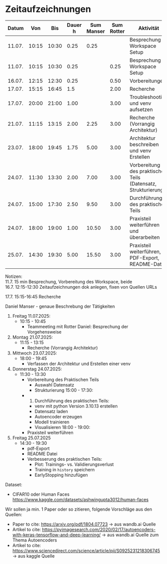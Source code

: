 # Zeitaufzeichnungen

| Datum  | Von   | Bis   | Dauer h | Sum Manser | Sum Rotter | Aktivität |
|--------|-------|-------|---------|------------|------------|-----------|
| 11.07. | 10:15 | 10:30 | 0.25    | 0.25       |            | Besprechung + Workspace Setup |
| 11.07. | 10:15 | 10:30 | 0.25    |            | 0.25       | Besprechung + Workspace Setup |
| 16.07. | 12:15 | 12:30 | 0.25    |            | 0.50       | Vorbereitungen |
| 17.07. | 15:15 | 16:45 | 1.5     |            | 2.00       | Recherche |
| 17.07. | 20:00 | 21:00 | 1.00    |            | 3.00       | Troubleshooting und venv aufsetzen |
| 21.07. | 11:15 | 13:15 | 2.00    | 2.25       | 3.00       | Recherche (Vorrangig Architektur) |
| 23.07. | 18:00 | 19:45 | 1.75    | 5.00       | 3.00       | Architektur beschreiben und venv Erstellen |
| 24.07. | 11:30 | 13:30 | 2.00    | 7.00       | 3.00       | Vorbereitung des praktischen Teils (Datensatz, Strukturierung) |
| 24.07. | 15:00 | 17:30 | 2.50    | 9.50       | 3.00       | Durchführung des praktischen Teils |
| 24.07. | 18:00 | 19:00 | 1.00    | 10.50      | 3.00       | Praxisteil weiterführen und überarbeiten |
| 25.07. | 14:30 | 19:30 | 5.00    | 15.50      | 3.00       | Praxisteil weiterführen, PDF-Export, README-Datei |





Notizen:  
11.7. 15 min Besprechung, Vorbereitung des Workspace, beide  
16.7. 12:15-12:30 Zeitaufzeichnungen dok anlegen, fixen von Quellen URLs

17.7. 15:15-16:45 Recherche


Daniel Manser - genaue Beschrebung der Tätigkeiten

1. Freitag 11.07.2025: 
	- 10:15 - 10:45
		- Teammeeting mit Rotter Daniel: Besprechung der Vorgehensweise
2. Montag 21.07.2025:
	- 11:15 - 13:15
		- Recherche (Vorrangig Architektur)
3. Mittwoch 23.07.2025:
	- 18:00 - 19:45
		- Verfassen der Architektur und Erstellen einer venv
4. Donnerstag 24.07.2025:
	- 11:30 - 13:30 
		- Vorbereitung des Praktischen Teils
			- Auswahl Datensatz
			- Strukturierung
	15:00 - 17:30:
		- 1. Durchführung des praktischen Teils:
			- venv mit python Version 3.10.13 erstellen
			- Datensatz laden
			- Autoencoder erzeugen
			- Modell trainieren
			- Visualisieren
	18:00 - 19:00:
		- Praxisteil weiterführen
5. Freitag 25.07.2025
	- 14:30 - 19:30
		- pdf-Export
		- README Datei
		- Verbesserung des praktischen Teils:
			- Plot: Trainings- vs. Validierungsverlust
			- Training in `history` speichern
			- EarlyStopping hinzufügen

Dataset:

- CIFAR10 oder Human Faces https://www.kaggle.com/datasets/ashwingupta3012/human-faces

Wir sollen ja min. 1 Paper oder so zitieren, folgende Vorschläge aus den Quellen:

- Paper to cite: https://arxiv.org/pdf/1804.07723 -> aus wandb.ai Quelle
- Artikel to cite: https://pyimagesearch.com/2020/02/17/autoencoders-with-keras-tensorflow-and-deep-learning/ -> aus wandb.ai Quelle zum Thema Autoencoders
- Artikel to cite: https://www.sciencedirect.com/science/article/pii/S0925231218306745 -> aus kaggle Quelle

